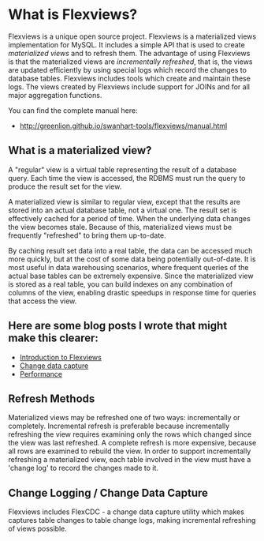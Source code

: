 What is Flexviews?
==
Flexviews is a unique open source project. Flexviews is a materialized views implementation for MySQL. It includes a simple API that is used to create *materialized views* and to refresh them.  The advantage of using Flexviews is that the materialized views are _incrementally refreshed_, that is, the views are updated efficiently by using special logs which record the changes to database tables.  Flexviews includes tools which create and maintain these logs.  The views created by Flexviews include support for JOINs and for all major aggregation functions.

You can find the complete manual here:
* http://greenlion.github.io/swanhart-tools/flexviews/manual.html

What is a materialized view?
--
A "regular" view is a virtual table representing the result of a database query.  Each time the view is accessed, the RDBMS must run the query to produce the result set for the view.  

A materialized view is similar to regular view, except that the results are stored into an actual database table, not a virtual one. The result set is effectively cached for a period of time.   When the underlying data changes the view becomes stale.  Because of this, materialized views must be frequently "refreshed" to bring them up-to-date.

By caching result set data into a real table, the data can be accessed much more quickly, but at the cost of some data being potentially out-of-date. It is most useful in data warehousing scenarios, where frequent queries of the actual base tables can be extremely expensive.  Since the materialized view is stored as a real table, you can build indexes on any combination of columns of the view, enabling drastic speedups in response time for queries that access the view.

Here are some blog posts I wrote that might make this clearer:
--
* [Introduction to Flexviews](https://www.percona.com/blog/2011/03/23/using-flexviews-part-one-introduction-to-materialized-views/)
* [Change data capture](https://www.percona.com/blog/2011/03/25/using-flexviews-part-two-change-data-capture/)
* [Performance](https://www.percona.com/blog/2011/04/04/flexviews-part-3-improving-query-performance-using-materialized-views/)

Refresh Methods
--
Materialized views may be refreshed one of two ways: incrementally or completely. Incremental refresh is preferable because incrementally refreshing the view requires examining only the rows which changed since the view was last refreshed. A complete refresh is more expensive, because all rows are examined to rebuild the view.
In order to support incrementally refreshing a materialized view, each table involved in the view must have a 'change log' to record the changes made to it.

Change Logging / Change Data Capture
--
Flexviews includes FlexCDC - a change data capture utility which makes captures table changes to table change logs, making incremental refreshing of views possible.

